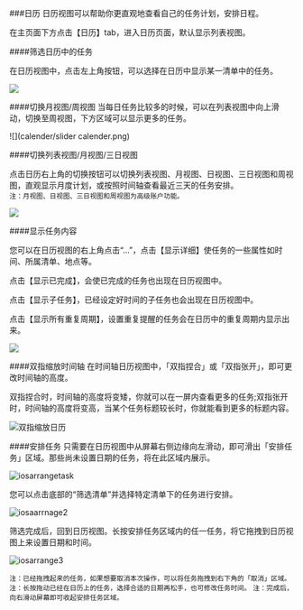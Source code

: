 ###日历
日历视图可以帮助你更直观地查看自己的任务计划，安排日程。

在主页面下方点击【日历】tab，进入日历页面，默认显示列表视图。

####筛选日历中的任务

在日历视图中，点击左上角按钮，可以选择在日历中显示某一清单中的任务。

![](calender/calst.png)

####切换月视图/周视图
当每日任务比较多的时候，可以在列表视图中向上滑动，切换至周视图，下方区域可以显示更多的任务。

![](calender/slider calender.png)


####切换列表视图/月视图/三日视图

点击日历右上角的切换按钮可以切换列表视图、月视图、日视图、三日视图和周视图，直观显示月度计划，或按照时间轴查看最近三天的任务安排。
<br>`注：月视图、日视图、三日视图和周视图为高级账户功能。`

![](calender/calender.png)

####显示任务内容

您可以在日历视图的右上角点击“...”，点击【显示详细】使任务的一些属性如时间、所属清单、地点等。

点击【显示已完成】，会使已完成的任务也出现在日历视图中。

点击【显示子任务】，已经设定好时间的子任务也会出现在日历视图中。

点击【显示所有重复周期】，设置重复提醒的任务会在日历中的重复周期内显示出来。

![](calender/display.png)


####双指缩放时间轴
在时间轴日历视图中，「双指捏合」或「双指张开」，即可更改时间轴的高度。

双指捏合时，时间轴的高度将变矮，你就可以在一屏内查看更多的任务;双指张开时，时间轴的高度将变高，当某个任务标题较长时，你就能看到更多的标题内容。

![双指缩放日历](../win/win4.4/0.jpeg)

####安排任务
只需要在日历视图中从屏幕右侧边缘向左滑动，即可滑出「安排任务」区域。那些尚未设置日期的任务，将在此区域内展示。

![iosarrangetask](../win/诶呀.png)

您可以点击底部的“筛选清单”并选择特定清单下的任务进行安排。

![iosaarrnage2](../win/iosarrangetask2.png)

筛选完成后，回到日历视图。长按安排任务区域内的任一任务，将它拖拽到日历视图上来设置日期和时间。

![iosarrange3](../win/iOSarrange3.png)

`注：已经拖拽起来的任务，如果想要取消本次操作，可以将任务拖拽到右下角的「取消」区域。`
`注：长按拖动已经在日历上的任务，选择合适的日期再松手，也可修改任务时间。`
`注：完成后，向右滑动屏幕即可收起安排任务区域。`
